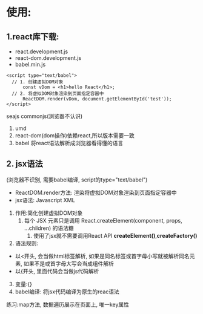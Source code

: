 # 使用:
## 1.react库下载:
  * react.development.js
  * react-dom.development.js
  * babel.min.js
  
  ```
  <script type="text/babel">
    // 1. 创建虚拟DOM对象
        const vDom = <h1>hello React</h1>;
    // 2. 将虚拟DOM对象渲染到页面指定容器中
        ReactDOM.render(vDom, document.getElementById('test'));
  </script>
  ```

  seajs commonjs(浏览器不认识)
  1. umd
  2. react-dom(dom操作)依赖react,所以版本需要一致
  3. babel 将react语法解析成浏览器看得懂的语言 

## 2. jsx语法

(浏览器不识别, 需要babel编译, script的type="text/babel")

  * ReactDOM.render方法: 渲染将虚拟DOM对象渲染到页面指定容器中
  * jsx语法: Javascript XML

  1. 作用:简化创建虚拟DOM对象
     1. 每个 JSX 元素只是调用 React.createElement(component, props, ...children) 的语法糖
        1. 使用了jsx就不需要调用React API **createElement()**,**createFactory()**
  2. 语法规则:
  * 以<开头, 会当做html标签解析, 如果是同名标签或首字母小写就被解析同名元素, 如果不是或首字母大写会当成组件解析
  * 以{开头, 里面代码会当做js代码解析
  3. 变量:{}
  4. babel编译: 将jsx代码编译为原生的reac语法

练习:map方法, 数据遍历展示在页面上, 唯一key属性

